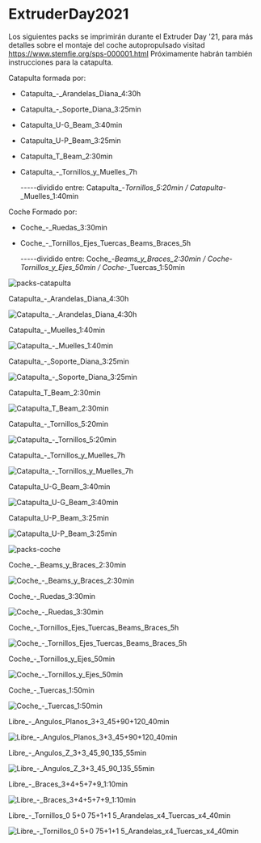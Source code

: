 # ExtruderDay2021

Los siguientes packs se imprimirán durante el Extruder Day '21, para más detalles sobre el montaje del coche autopropulsado visitad https://www.stemfie.org/sps-000001.html Próximamente habrán también instrucciones para la catapulta.

Catapulta formada por:
- Catapulta_-_Arandelas_Diana_4:30h
- Catapulta_-_Soporte_Diana_3:25min
- Catapulta_U-G_Beam_3:40min
- Catapulta_U-P_Beam_3:25min
- Catapulta_T_Beam_2:30min
- Catapulta_-_Tornillos_y_Muelles_7h

    -----dividido entre:
          Catapulta_-_Tornillos_5:20min / Catapulta_-_Muelles_1:40min


Coche Formado por:
- Coche_-_Ruedas_3:30min
- Coche_-_Tornillos_Ejes_Tuercas_Beams_Braces_5h

     -----dividido entre:
           Coche_-_Beams_y_Braces_2:30min / Coche_-_Tornillos_y_Ejes_50min / Coche_-_Tuercas_1:50min

![packs-catapulta](https://user-images.githubusercontent.com/79287087/135293109-d60b4d43-59d8-43bf-aebd-917799f28cdc.png)


Catapulta_-_Arandelas_Diana_4:30h

![Catapulta_-_Arandelas_Diana_4:30h](https://user-images.githubusercontent.com/79287087/133203359-988693db-873d-441e-a1f7-013958e1320d.png)


Catapulta_-_Muelles_1:40min

![Catapulta_-_Muelles_1:40min](https://user-images.githubusercontent.com/79287087/133203362-4b1f9d6c-600d-4c02-b86b-7855fb5b673b.png)


Catapulta_-_Soporte_Diana_3:25min

![Catapulta_-_Soporte_Diana_3:25min](https://user-images.githubusercontent.com/79287087/133203363-c85778ef-d88d-4854-b2c5-b46e1249ed55.png)


Catapulta_T_Beam_2:30min

![Catapulta_T_Beam_2:30min](https://user-images.githubusercontent.com/79287087/133203364-c9fa5d66-0dee-4654-985f-301a7fa7d128.png)


Catapulta_-_Tornillos_5:20min

![Catapulta_-_Tornillos_5:20min](https://user-images.githubusercontent.com/79287087/133203367-95873d10-decc-467e-804a-d2bd9b6dfe4a.png)


Catapulta_-_Tornillos_y_Muelles_7h

![Catapulta_-_Tornillos_y_Muelles_7h](https://user-images.githubusercontent.com/79287087/133203370-da77fe0c-38bd-43c7-864a-d8864ddbdafe.png)


Catapulta_U-G_Beam_3:40min

![Catapulta_U-G_Beam_3:40min](https://user-images.githubusercontent.com/79287087/133203375-82740498-d3f6-4ed4-9188-245534d9b7ec.png)


Catapulta_U-P_Beam_3:25min

![Catapulta_U-P_Beam_3:25min](https://user-images.githubusercontent.com/79287087/133203376-3fbd1860-b037-4508-a020-c5f74df61e54.png)


![packs-coche](https://user-images.githubusercontent.com/79287087/135293105-38964fd7-de9f-4a1b-9162-1743f2474bd8.png)


Coche_-_Beams_y_Braces_2:30min

![Coche_-_Beams_y_Braces_2:30min](https://user-images.githubusercontent.com/79287087/133203377-0eed6292-043d-41e0-8344-f7ef9918abea.png)


Coche_-_Ruedas_3:30min

![Coche_-_Ruedas_3:30min](https://user-images.githubusercontent.com/79287087/133203380-33ec2304-c331-4b92-ae41-f150aa29a55c.png)


Coche_-_Tornillos_Ejes_Tuercas_Beams_Braces_5h

![Coche_-_Tornillos_Ejes_Tuercas_Beams_Braces_5h](https://user-images.githubusercontent.com/79287087/133203381-090bbc40-e0d9-4d1f-9b9c-0c26bfc1b04c.png)


Coche_-_Tornillos_y_Ejes_50min

![Coche_-_Tornillos_y_Ejes_50min](https://user-images.githubusercontent.com/79287087/133203382-58e6b409-2e1e-44c5-884f-98ccf6f10721.png)


Coche_-_Tuercas_1:50min

![Coche_-_Tuercas_1:50min](https://user-images.githubusercontent.com/79287087/133203384-1a77f8b5-30d3-40eb-8578-4c4fa41eb224.png)


Libre_-_Angulos_Planos_3+3_45+90+120_40min

![Libre_-_Angulos_Planos_3+3_45+90+120_40min](https://user-images.githubusercontent.com/79287087/133203386-2eb0f9f8-808a-4a56-9de6-29f392bbd59d.png)


Libre_-_Angulos_Z_3+3_45_90_135_55min

![Libre_-_Angulos_Z_3+3_45_90_135_55min](https://user-images.githubusercontent.com/79287087/133203390-7d67e74e-d438-42ae-8493-c20aad7e2320.png)


Libre_-_Braces_3+4+5+7+9_1:10min

![Libre_-_Braces_3+4+5+7+9_1:10min](https://user-images.githubusercontent.com/79287087/133203391-55bb559c-5893-4c32-8a49-54c201f11298.png)


Libre_-_Tornillos_0 5+0 75+1+1 5_Arandelas_x4_Tuercas_x4_40min

![Libre_-_Tornillos_0 5+0 75+1+1 5_Arandelas_x4_Tuercas_x4_40min](https://user-images.githubusercontent.com/79287087/133203392-45fbe7bb-94c0-4612-ac04-d6cdaa000dd9.png)
